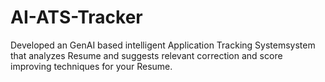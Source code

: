# AI-ATS-Tracker
Developed an GenAI based intelligent Application Tracking Systemsystem that analyzes Resume and suggests relevant correction and score improving techniques for your Resume.
